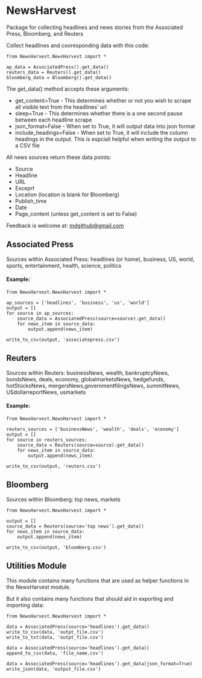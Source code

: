# NewsHarvest

Package for collecting headlines and news stories from the Associated Press, Bloomberg, and Reuters

Collect headlines and cooresponding data with this code:

```
from NewsHarvest.NewsHarvest import *

ap_data = AssociatedPress().get_data()
reuters_data = Reuters().get_data()
bloomberg_data = Bloomberg().get_data()
```

The get_data() method accepts these arguments:
* get_content=True - This determines whether or not you wish to scrape all visible text from the headlines' url
* sleep=True - This determines whether there is a one second pause between each headline scrape
* json_format=False - When set to True, it will output data into json format
* include_headings=False - When set to True, it will include the column headings in the output. This is espciall helpful when writing the output to a CSV file 

All news sources return these data points:
* Source
* Headline
* URL
* Exceprt
* Location (location is blank for Bloomberg)
* Publish_time
* Date
* Page_content (unless get_content is set to False)


Feedback is welcome at: mdgithub@gmail.com

## Associated Press

Sources within Associated Press: headlines (or home), business, US, world, sports, entertainment, health, science, politics

#### Example:
```
from NewsHarvest.NewsHarvest import *

ap_sources = ['headlines', 'business', 'us', 'world']
output = []
for source in ap_sources:
    source_data = AssociatedPress(source=source).get_data()
    for news_item in source_data:
        output.append(news_item)

write_to_csv(output, 'associatepress.csv')
```

## Reuters

Sources within Reuters: businessNews, wealth, bankruptcyNews, bondsNews, deals, economy, globalmarketsNews, hedgefunds, hotStocksNews, mergersNews,governmentfilingsNews, summitNews, USdollarreportNews, usmarkets

#### Example:

```
from NewsHarvest.NewsHarvest import *

reuters_sources = ['businessNews', 'wealth', 'deals', 'economy']
output = []
for source in reuters_sources:
    source_data = Reuters(source=source).get_data()
    for news_item in source_data:
        output.append(news_item)

write_to_csv(output, 'reuters.csv')
```


## Bloomberg

Sources within Bloomberg: top news, markets

```
from NewsHarvest.NewsHarvest import *

output = []
source_data = Reuters(source='top news').get_data()
for news_item in source_data:
    output.append(news_item)

write_to_csv(output, 'bloomberg.csv')
```

## Utilities Module

This module contains many functions that are used as helper functions in the NewsHarvest module. 

But it also contains many functions that should aid in exporting and importing data:

```
from NewsHarvest.NewsHarvest import *

data = AssociatedPress(source='headlines').get_data()
write_to_csv(data, 'outpt_file.csv')
write_to_txt(data, 'outpt_file.csv')

data = AssociatedPress(source='headlines').get_data()
append_to_csv(data, 'file_name.csv')

data = AssociatedPress(source='headlines').get_data(json_format=True)
write_json(data, 'output_file.csv')
```